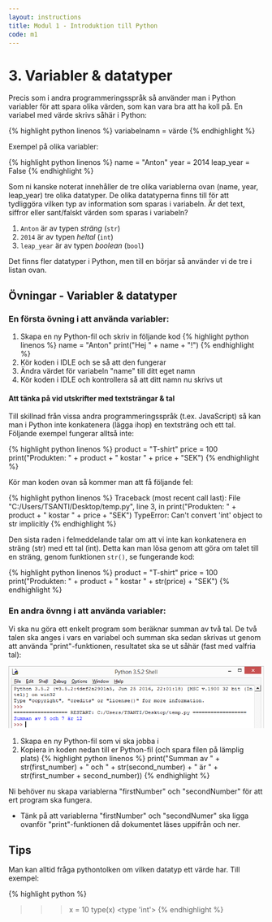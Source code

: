 ```yaml
---
layout: instructions
title: Modul 1 - Introduktion till Python
code: m1
---
```


# 3. Variabler & datatyper

Precis som i andra programmeringsspråk så använder man i Python variabler för att spara olika värden, som kan vara bra att ha koll på. En variabel med värde skrivs såhär i Python:

{% highlight python linenos %}
variabelnamn = värde
{% endhighlight %}

Exempel på olika variabler:

{% highlight python linenos %}
name = "Anton"
year = 2014
leap_year = False
{% endhighlight %}

Som ni kanske noterat innehåller de tre olika variablerna ovan (name, year, leap_year) tre olika datatyper. De olika datatyperna finns till för att tydliggöra vilken typ av information som sparas i variabeln. Är det text, siffror eller sant/falskt värden som sparas i variabeln?

1. `Anton` är av typen *sträng* (`str`)
2. `2014` är av typen *heltal* (`int`)
3. `leap_year` är av typen *boolean* (`bool`)

Det finns fler datatyper i Python, men till en börjar så använder vi de tre i listan ovan.

## Övningar - Variabler & datatyper

### En första övning i att använda variabler:

1. Skapa en ny Python-fil och skriv in följande kod
{% highlight python linenos %}
name = "Anton"
print("Hej " + name + "!")
{% endhighlight %}
2. Kör koden i IDLE och se så att den fungerar
3. Ändra värdet för variabeln "name" till ditt eget namn
4. Kör koden i IDLE och kontrollera så att ditt namn nu skrivs ut

#### Att tänka på vid utskrifter med textsträngar & tal

Till skillnad från vissa andra programmeringsspråk (t.ex. JavaScript) så kan man i Python inte konkatenera (lägga ihop) en textsträng och ett tal. Följande exempel fungerar alltså inte:

{% highlight python linenos %}
product = "T-shirt"
price = 100
print("Produkten: " + product + " kostar " + price + "SEK")
{% endhighlight %}

Kör man koden ovan så kommer man att få följande fel:

{% highlight python linenos %}
Traceback (most recent call last):
  File "C:/Users/TSANTI/Desktop/temp.py", line 3, in <module>
    print("Produkten: " + product + " kostar " + price + "SEK")
TypeError: Can't convert 'int' object to str implicitly
{% endhighlight %}

Den sista raden i felmeddelande talar om att vi inte kan konkatenera en sträng (str) med ett tal (int). Detta kan man lösa genom att göra om talet till en sträng, genom funktionen `str()`, se fungerande kod:

{% highlight python linenos %}
product = "T-shirt"
price = 100
print("Produkten: " + product + " kostar " + str(price) + "SEK")
{% endhighlight %}

### En andra övnng i att använda variabler:

Vi ska nu göra ett enkelt program som beräknar summan av två tal. De två talen ska anges i vars en variabel och summan ska sedan skrivas ut genom att använda "print"-funktionen, resultatet ska se ut såhär (fast med valfria tal):

![Idle](images/idle5.png)

1. Skapa en ny Python-fil som vi ska jobba i
2. Kopiera in koden nedan till er Python-fil (och spara filen på lämplig plats)
{% highlight python linenos %}
print("Summan av " + str(first_number) + " och " + str(second_number) + " är " + str(first_number + second_number))
{% endhighlight %}

Ni behöver nu skapa variablerna "firstNumber" och "secondNumber" för att ert program ska fungera.

* Tänk på att variablerna "firstNumber" och "secondNumer" ska ligga ovanför "print"-funktionen då dokumentet läses uppifrån och ner.

## Tips

Man kan alltid fråga pythontolken om vilken datatyp ett värde har. Till exempel:

{% highlight python %}
>>> x = 10
>>> type(x)
<type 'int'>
{% endhighlight %}
